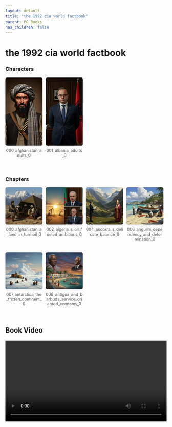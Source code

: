 ```yaml
---
layout: default
title: "the 1992 cia world factbook"
parent: PG Books
has_children: false
---
```



<style>
.image-gallery {
  display: flex;
  flex-wrap: wrap;
  justify-content: space-between;
  margin-bottom: 20px;
}

.image-row {
  display: flex;
  justify-content: flex-start;
  width: 100%;
  margin-bottom: 20px;
}

.image-item {
  width: 23%;
  margin-right: 2%;
  text-align: center;
}

.image-item:last-child {
  margin-right: 0;
}

.image-item img {
  width: 100%;
  height: auto;
  object-fit: cover;
  border-radius: 5px;
  box-shadow: 0 2px 4px rgba(0,0,0,0.1);
}

.image-item p {
  margin-top: 5px;
  font-size: 0.9em;
  color: #555;
}

.video-container {
  margin: 20px 0;
}
</style>


# the 1992 cia world factbook

<h3>Characters</h3>
<div class="image-gallery">
<div class="image-row">
  <div class="image-item">
    <img src="../../assets/pg_books_ai_generated_photos/the_1992_cia_world_factbook/characters/000_afghanistan_adults_0.png" alt="000_afghanistan_adults_0">
    <p>000_afghanistan_adults_0</p>
  </div>
  <div class="image-item">
    <img src="../../assets/pg_books_ai_generated_photos/the_1992_cia_world_factbook/characters/001_albania_adults_0.png" alt="001_albania_adults_0">
    <p>001_albania_adults_0</p>
  </div>
</div>
</div>

<h3>Chapters</h3>
<div class="image-gallery">
<div class="image-row">
  <div class="image-item">
    <img src="../../assets/pg_books_ai_generated_photos/the_1992_cia_world_factbook/chapters/000_afghanistan_a_land_in_turmoil_0.png" alt="000_afghanistan_a_land_in_turmoil_0">
    <p>000_afghanistan_a_land_in_turmoil_0</p>
  </div>
  <div class="image-item">
    <img src="../../assets/pg_books_ai_generated_photos/the_1992_cia_world_factbook/chapters/002_algeria_s_oil_fueled_ambitions_0.png" alt="002_algeria_s_oil_fueled_ambitions_0">
    <p>002_algeria_s_oil_fueled_ambitions_0</p>
  </div>
  <div class="image-item">
    <img src="../../assets/pg_books_ai_generated_photos/the_1992_cia_world_factbook/chapters/004_andorra_s_delicate_balance_0.png" alt="004_andorra_s_delicate_balance_0">
    <p>004_andorra_s_delicate_balance_0</p>
  </div>
  <div class="image-item">
    <img src="../../assets/pg_books_ai_generated_photos/the_1992_cia_world_factbook/chapters/006_anguilla_dependency_and_determination_0.png" alt="006_anguilla_dependency_and_determination_0">
    <p>006_anguilla_dependency_and_determination_0</p>
  </div>
</div>
<div class="image-row">
  <div class="image-item">
    <img src="../../assets/pg_books_ai_generated_photos/the_1992_cia_world_factbook/chapters/007_antarctica_the_frozen_continent_0.png" alt="007_antarctica_the_frozen_continent_0">
    <p>007_antarctica_the_frozen_continent_0</p>
  </div>
  <div class="image-item">
    <img src="../../assets/pg_books_ai_generated_photos/the_1992_cia_world_factbook/chapters/008_antigua_and_barbuda_service_oriented_economy_0.png" alt="008_antigua_and_barbuda_service_oriented_economy_0">
    <p>008_antigua_and_barbuda_service_oriented_economy_0</p>
  </div>
</div>
</div>

<h2>Book Video</h2>
<div class="video-container">
  <video controls width="100%">
    <source src="../../assets/pg_books_ai_generated_videos/the_1992_cia_world_factbook.mp4" type="video/mp4">
    Your browser does not support the video tag.
  </video>
</div>

